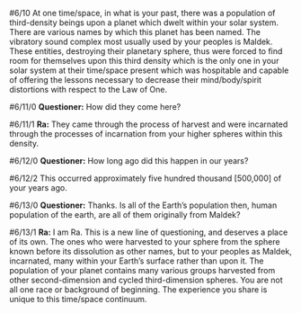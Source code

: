 #6/10 At one time/space, in what is your past, there was a population of third-density beings upon a planet which dwelt within your solar system. There are various names by which this planet has been named. The vibratory sound complex most usually used by your peoples is Maldek. These entities, destroying their planetary sphere, thus were forced to find room for themselves upon this third density which is the only one in your solar system at their time/space present which was hospitable and capable of offering the lessons necessary to decrease their mind/body/spirit distortions with respect to the Law of One.

#6/11/0 **Questioner:** How did they come here?

#6/11/1 **Ra:** They came through the process of harvest and were incarnated through the processes of incarnation from your higher spheres within this density.

#6/12/0 **Questioner:** How long ago did this happen in our years?

#6/12/2 This occurred approximately five hundred thousand [500,000] of your years ago.

#6/13/0 **Questioner:** Thanks. Is all of the Earth’s population then, human population of the earth, are all of them originally from Maldek?

#6/13/1 **Ra:** I am Ra. This is a new line of questioning, and deserves a place of its own. The ones who were harvested to your sphere from the sphere known before its dissolution as other names, but to your peoples as Maldek, incarnated, many within your Earth’s surface rather than upon it. The population of your planet contains many various groups harvested from other second-dimension and cycled third-dimension spheres. You are not all one race or background of beginning. The experience you share is unique to this time/space continuum.